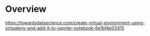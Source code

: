 # Overview

https://towardsdatascience.com/create-virtual-environment-using-virtualenv-and-add-it-to-jupyter-notebook-6e1bf4e03415
